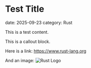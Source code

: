 # Test Title

date: 2025-09-23
category: Rust

This is a test content.

<aside>
This is a callout block.
</aside>

Here is a link:
https://www.rust-lang.org

And an image:
![Rust Logo](./test-slug/rust-logo.png)
